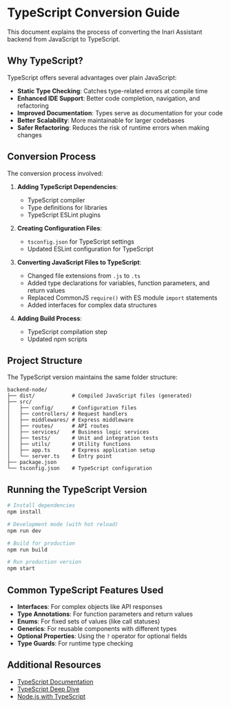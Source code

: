 # TypeScript Conversion Guide

This document explains the process of converting the Inari Assistant backend from JavaScript to TypeScript.

## Why TypeScript?

TypeScript offers several advantages over plain JavaScript:

- **Static Type Checking**: Catches type-related errors at compile time
- **Enhanced IDE Support**: Better code completion, navigation, and refactoring
- **Improved Documentation**: Types serve as documentation for your code
- **Better Scalability**: More maintainable for larger codebases
- **Safer Refactoring**: Reduces the risk of runtime errors when making changes

## Conversion Process

The conversion process involved:

1. **Adding TypeScript Dependencies**:
   - TypeScript compiler
   - Type definitions for libraries
   - TypeScript ESLint plugins

2. **Creating Configuration Files**:
   - `tsconfig.json` for TypeScript settings
   - Updated ESLint configuration for TypeScript

3. **Converting JavaScript Files to TypeScript**:
   - Changed file extensions from `.js` to `.ts`
   - Added type declarations for variables, function parameters, and return values
   - Replaced CommonJS `require()` with ES module `import` statements
   - Added interfaces for complex data structures

4. **Adding Build Process**:
   - TypeScript compilation step
   - Updated npm scripts

## Project Structure

The TypeScript version maintains the same folder structure:

```
backend-node/
├── dist/            # Compiled JavaScript files (generated)
├── src/
│   ├── config/      # Configuration files
│   ├── controllers/ # Request handlers
│   ├── middlewares/ # Express middleware
│   ├── routes/      # API routes
│   ├── services/    # Business logic services
│   ├── tests/       # Unit and integration tests
│   ├── utils/       # Utility functions
│   ├── app.ts       # Express application setup
│   └── server.ts    # Entry point
├── package.json
└── tsconfig.json    # TypeScript configuration
```

## Running the TypeScript Version

```bash
# Install dependencies
npm install

# Development mode (with hot reload)
npm run dev

# Build for production
npm run build

# Run production version
npm start
```

## Common TypeScript Features Used

- **Interfaces**: For complex objects like API responses
- **Type Annotations**: For function parameters and return values
- **Enums**: For fixed sets of values (like call statuses)
- **Generics**: For reusable components with different types
- **Optional Properties**: Using the `?` operator for optional fields
- **Type Guards**: For runtime type checking

## Additional Resources

- [TypeScript Documentation](https://www.typescriptlang.org/docs/)
- [TypeScript Deep Dive](https://basarat.gitbook.io/typescript/)
- [Node.js with TypeScript](https://nodejs.dev/learn/nodejs-with-typescript)